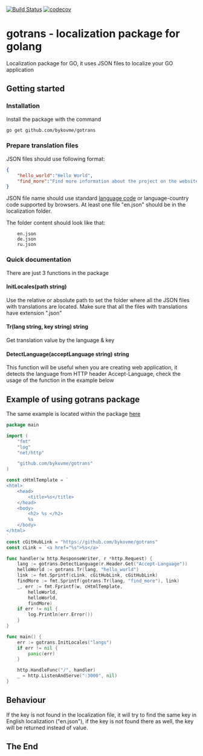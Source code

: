 [![Build Status](https://travis-ci.org/bykovme/gotrans.svg?branch=master)](https://travis-ci.org/bykovme/gotrans)
[![codecov](https://codecov.io/gh/bykovme/gotrans/branch/master/graph/badge.svg)](https://codecov.io/gh/bykovme/gotrans)

# gotrans - localization package for golang

Localization package for GO, it uses JSON files to localize your GO application

## Getting started

### Installation

Install the package with the command
```bash
go get github.com/bykovme/gotrans
```

### Prepare translation files

JSON files should use following format:

```json
{
    "hello_world":"Hello World",
    "find_more":"Find more information about the project on the website %s"
}
```

JSON file name should use standard [language code](https://en.wikipedia.org/wiki/List_of_ISO_639-1_codes) or language-country code supported by browsers. 
At least one file "en.json" should be in the localization folder.

The folder content should look like that:
```
    en.json
    de.json
    ru.json
```

### Quick documentation  

There are just 3 functions in the package

#### InitLocales(path string)

Use the relative or absolute path to set the folder where all the JSON files with translations are located. Make sure that all the files with translations have extension ".json"

#### Tr(lang string, key string) string

Get translation value by the language & key 

#### DetectLanguage(acceptLanguage string) string 

This function will be useful when you are creating web application, it detects the language from HTTP header Accept-Language, check the usage of the function in the example below

## Example of using gotrans package

The same example is located within the package [here](https://github.com/bykovme/gotrans/tree/master/example)

```go
package main

import (
	"fmt"
	"log"
	"net/http"

	"github.com/bykovme/gotrans"
)

const cHtmlTemplate = `
<html>
	<head>
		<title>%s</title>
	</head>
	<body>
		<h2> %s </h2>
		%s 
	</body>
</html>
`
const cGitHubLink = "https://github.com/bykovme/gotrans"
const cLink = `<a href="%s">%s</a>`

func handler(w http.ResponseWriter, r *http.Request) {
	lang := gotrans.DetectLanguage(r.Header.Get("Accept-Language"))
	helloWorld := gotrans.Tr(lang, "hello_world")
	link := fmt.Sprintf(cLink, cGitHubLink, cGitHubLink)
	findMore := fmt.Sprintf(gotrans.Tr(lang, "find_more"), link)
	_, err := fmt.Fprintf(w, cHtmlTemplate,
		helloWorld,
		helloWorld,
		findMore)
	if err != nil {
		log.Println(err.Error())
	}
}

func main() {
	err := gotrans.InitLocales("langs")
	if err != nil {
		panic(err)
	}

	http.HandleFunc("/", handler)
	_ = http.ListenAndServe(":3000", nil)
}
```

## Behaviour

If the key is not found in the localization file, it will try to find the same key in English localization ("en.json"), if the key is not found there as well, the key will be returned instead of value.

## The End


